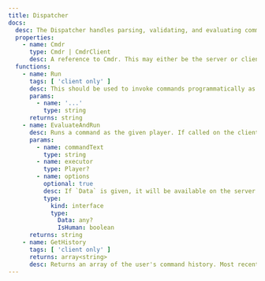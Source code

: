 ```yaml
---
title: Dispatcher
docs:
  desc: The Dispatcher handles parsing, validating, and evaluating commands. Exists on both client and server.
  properties:
    - name: Cmdr
      type: Cmdr | CmdrClient
      desc: A reference to Cmdr. This may either be the server or client version of Cmdr depending on where the code is running.
  functions:
    - name: Run
      tags: [ 'client only' ]
      desc: This should be used to invoke commands programmatically as the local player. Accepts a variable number of arguments, which are all joined with spaces before being run. This function will raise an error if any validations occur, since it's only for hard-coded (or generated) commands.
      params:
        - name: '...'
          type: string
      returns: string
    - name: EvaluateAndRun
      desc: Runs a command as the given player. If called on the client, only text is required. Returns output or error test as a string.
      params:
        - name: commandText
          type: string
        - name: executor
          type: Player?
        - name: options
          optional: true
          desc: If `Data` is given, it will be available on the server with [[CommandContext.GetData]]
          type:
            kind: interface
            type:
              Data: any?
              IsHuman: boolean
      returns: string
    - name: GetHistory
      tags: [ 'client only' ]
      returns: array<string>
      desc: Returns an array of the user's command history. Most recent commands are inserted at the end of the array.
---
```


<ApiDocs />